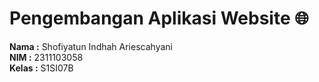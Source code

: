 # Pengembangan Aplikasi Website 🌐

**Nama   :** Shofiyatun Indhah Ariescahyani  
**NIM    :** 2311103058  
**Kelas  :** S1SI07B  
